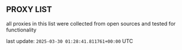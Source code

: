 ## PROXY LIST

all proxies in this list were collected from open sources and tested for functionality

last update: `2025-03-30 01:28:41.811761+00:00` UTC